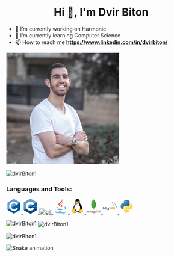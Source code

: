 <h1 align="center">Hi 👋, I'm Dvir Biton</h1>

- 🔭 I’m currently working on Harmonic
- 🌱 I’m currently learning Computer Science
- 📫 How to reach me **https://www.linkedin.com/in/dvirbiton/**
  
<img src="https://github.com/dvirBiton1/dvirBiton1/blob/main/photo.jpg" alt="Dvir photo" width="300">

<p align="left"> <a href="https://github.com/ryo-ma/github-profile-trophy"><img src="https://github-profile-trophy.vercel.app/?username=dvirBiton1" alt="dvirBiton1" /></a> </p>
<h3 align="left">Languages and Tools:</h3>
<p align="left"> 
<a href="https://www.cprogramming.com/" target="_blank" rel="noreferrer">
<img src="https://raw.githubusercontent.com/devicons/devicon/master/icons/c/c-original.svg" alt="c" width="40" height="40"/> </a>
<a href="https://www.w3schools.com/cpp/" target="_blank" rel="noreferrer"> <img src="https://raw.githubusercontent.com/devicons/devicon/master/icons/cplusplus/cplusplus-original.svg" alt="cplusplus" width="40" height="40"/> </a>
<a href="https://git-scm.com/" target="_blank" rel="noreferrer"> <img src="https://www.vectorlogo.zone/logos/git-scm/git-scm-icon.svg" alt="git" width="40" height="40"/> </a>
<a href="https://www.java.com" target="_blank" rel="noreferrer"> <img src="https://raw.githubusercontent.com/devicons/devicon/master/icons/java/java-original.svg" alt="java" width="40" height="40"/> </a>
<a href="https://www.linux.org/" target="_blank" rel="noreferrer"> <img src="https://raw.githubusercontent.com/devicons/devicon/master/icons/linux/linux-original.svg" alt="linux" width="40" height="40"/> </a>
<a href="https://www.mongodb.com/" target="_blank" rel="noreferrer"> <img src="https://raw.githubusercontent.com/devicons/devicon/master/icons/mongodb/mongodb-original-wordmark.svg" alt="mongodb" width="40" height="40"/> </a>
<a href="https://www.mysql.com/" target="_blank" rel="noreferrer"> <img src="https://raw.githubusercontent.com/devicons/devicon/master/icons/mysql/mysql-original-wordmark.svg" alt="mysql" width="40" height="40"/> </a>
<a href="https://www.python.org" target="_blank" rel="noreferrer"> <img src="https://raw.githubusercontent.com/devicons/devicon/master/icons/python/python-original.svg" alt="python" width="40" height="40"/> </a> </p>

<p><img align="left" src="https://github-readme-stats.vercel.app/api/top-langs?username=dvirBiton1&show_icons=true&locale=en&layout=compact" alt="dvirBiton1" /></p>

<p>&nbsp;<img align="center" src="https://github-readme-stats.vercel.app/api?username=dvirBiton1&show_icons=true&locale=en" alt="dvirBiton1" /></p>

<p><img align="center" src="https://github-readme-streak-stats.herokuapp.com/?user=dvirBiton1&" alt="dvirBiton1" /></p>


![Snake animation](https://github.com/thepiyushmalhotra/thepiyushmalhotra/blob/output/github-contribution-grid-snake.svg)

<!--
**dvirBiton1/dvirBiton1** is a ✨ _special_ ✨ repository because its `README.md` (this file) appears on your GitHub profile.

Here are some ideas to get you started:

- 🔭 I’m currently working on Harmonic
- 🌱 I’m currently learning Computer Science
- 📫 How to reach me **https://www.linkedin.com/in/dvirbiton/**
-->
